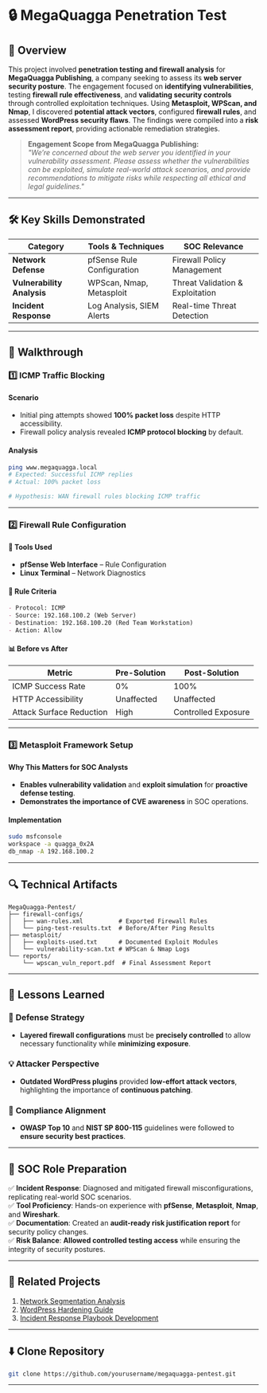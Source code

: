 # 🔒 MegaQuagga Penetration Test  

## 📌 Overview  

This project involved **penetration testing and firewall analysis** for **MegaQuagga Publishing**, a company seeking to assess its **web server security posture**. The engagement focused on **identifying vulnerabilities**, testing **firewall rule effectiveness**, and **validating security controls** through controlled exploitation techniques. Using **Metasploit, WPScan, and Nmap**, I discovered **potential attack vectors**, configured **firewall rules**, and assessed **WordPress security flaws**. The findings were compiled into a **risk assessment report**, providing actionable remediation strategies.  

> **Engagement Scope from MegaQuagga Publishing:**  
> *"We’re concerned about the web server you identified in your vulnerability assessment. Please assess whether the vulnerabilities can be exploited, simulate real-world attack scenarios, and provide recommendations to mitigate risks while respecting all ethical and legal guidelines."*  


---

## 🛠️ Key Skills Demonstrated  

| **Category**               | **Tools & Techniques**         | **SOC Relevance**                 |
|---------------------------|--------------------------------|----------------------------------|
| **Network Defense**       | pfSense Rule Configuration     | Firewall Policy Management      |
| **Vulnerability Analysis** | WPScan, Nmap, Metasploit      | Threat Validation & Exploitation |
| **Incident Response**      | Log Analysis, SIEM Alerts     | Real-time Threat Detection      |

---

## 🚀 Walkthrough  

### **1️⃣ ICMP Traffic Blocking**  

#### **Scenario**  
- Initial ping attempts showed **100% packet loss** despite HTTP accessibility.  
- Firewall policy analysis revealed **ICMP protocol blocking** by default.

#### **Analysis**  
```bash
ping www.megaquagga.local
# Expected: Successful ICMP replies
# Actual: 100% packet loss

# Hypothesis: WAN firewall rules blocking ICMP traffic
```

---

### **2️⃣ Firewall Rule Configuration**  

#### **🔧 Tools Used**  
- **pfSense Web Interface** – Rule Configuration  
- **Linux Terminal** – Network Diagnostics  

#### **📌 Rule Criteria**  
```markdown
- Protocol: ICMP  
- Source: 192.168.100.2 (Web Server)  
- Destination: 192.168.100.20 (Red Team Workstation)  
- Action: Allow  
```

#### **📊 Before vs After**  

| **Metric**          | **Pre-Solution** | **Post-Solution** |
|----------------------|-----------------|------------------|
| ICMP Success Rate    | 0%               | 100%             |
| HTTP Accessibility  | Unaffected       | Unaffected       |
| Attack Surface Reduction | High | Controlled Exposure |

---

### **3️⃣ Metasploit Framework Setup**  

#### **Why This Matters for SOC Analysts**  
- **Enables vulnerability validation** and **exploit simulation** for **proactive defense testing**.  
- **Demonstrates the importance of CVE awareness** in SOC operations.  

#### **Implementation**  
```bash
sudo msfconsole
workspace -a quagga_0x2A
db_nmap -A 192.168.100.2
```

---

## 🔍 Technical Artifacts  

```plaintext
MegaQuagga-Pentest/
├── firewall-configs/
│   ├── wan-rules.xml          # Exported Firewall Rules  
│   └── ping-test-results.txt  # Before/After Ping Results  
├── metasploit/
│   ├── exploits-used.txt      # Documented Exploit Modules  
│   └── vulnerability-scan.txt # WPScan & Nmap Logs  
└── reports/
    └── wpscan_vuln_report.pdf  # Final Assessment Report  
```

---

## 🌟 Lessons Learned  

### 🔐 **Defense Strategy**  
- **Layered firewall configurations** must be **precisely controlled** to allow necessary functionality while **minimizing exposure**.

### 💡 **Attacker Perspective**  
- **Outdated WordPress plugins** provided **low-effort attack vectors**, highlighting the importance of **continuous patching**.

### 📜 **Compliance Alignment**  
- **OWASP Top 10** and **NIST SP 800-115** guidelines were followed to **ensure security best practices**.

---

## 🎯 SOC Role Preparation  

✅ **Incident Response**: Diagnosed and mitigated firewall misconfigurations, replicating real-world SOC scenarios.  
✅ **Tool Proficiency**: Hands-on experience with **pfSense**, **Metasploit**, **Nmap**, and **Wireshark**.  
✅ **Documentation**: Created an **audit-ready risk justification report** for security policy changes.  
✅ **Risk Balance**: **Allowed controlled testing access** while ensuring the integrity of security postures.  

---

## 🔗 Related Projects  

1. [Network Segmentation Analysis](#)  
2. [WordPress Hardening Guide](#)  
3. [Incident Response Playbook Development](#)  

---

## ⬇️ **Clone Repository**  

```bash
git clone https://github.com/yourusername/megaquagga-pentest.git
```

---
